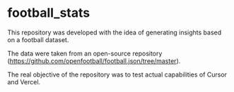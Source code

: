 # football_stats
This repository was developed with the idea of generating insights based on a football dataset.

The data were taken from an open-source repository (https://github.com/openfootball/football.json/tree/master).

The real objective of the repository was to test actual capabilities of Cursor and Vercel.
